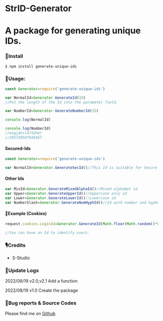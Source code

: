 # StrID-Generator

# A package for generating unique IDs.

### 🔽Install
```bash
$ npm install generate-unique-ids
```

### 🔨Usage:

```javascript
const Generator=require('generate-unique-ids')

var NormalId=Generator.GenerateId(15)
//Put the length of the Id into the parameter field.

var NumberId=Generator.GenerateNumberId(15)

console.log(NormalId)

console.log(NumberId)
//eugjdnsl471Gher
//295739587936457
```
#### Secured-Ids
```javascript
const Generator=require('generate-unique-ids')

var NormalId=Generator.GenerateSecId()//This Id is suitable for Secure Purposes
```
#### Other Ids
```javascript
var MixId=Generator.GenerateMixedAlphaId()//Mixed alphabet id
var Upper=Generator.GenerateUpperId()//Uppercase only id
var Lower=Generator.GenerateLowerId()//Lowercase id
var NumberSlash=Generator.GenerateNumHyphId()//Id with number and hyphen -
```
#### 🍪Example (Cookies)
```javascript
request.cookies.LoginId=Generator.GenerateId(Math.floor(Math.random()*88)+12)

//You can have an Id to identify users.
```
### 🎙Credits

- S-Studio

### 🎉Update Logs
2022/08/19 v2.0,v2.1
Add a function

2022/08/19 v1.0
Create the package

### 🧪Bug reports & Source Codes
Please find me on [Github](https://github.com/ScratchCoder135)



